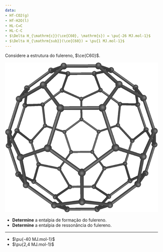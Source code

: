 ```yaml
---
data:
- Hf-CO2(g)
- Hf-H2O(l)
- HL-C=C
- HL-C-C
- $\Delta H_{\mathrm{c}}(\ce{C60}, \mathrm{s}) = \pu{-26 MJ.mol-1}$
- $\Delta H_{\mathrm{sub}}(\ce{C60}) = \pu{1 MJ.mol-1}$
---
```

Considere a estrutura do fulereno, $\ce{C60}$.

![Fulereno](2A46-1.png)

- **Determine** a entalpia de formação do fulereno.
- **Determine** a entalpia de ressonância do fulereno.

---

- $\pu{-40 MJ.mol-1}$
- $\pu{2,4 MJ.mol-1}$

